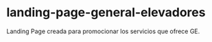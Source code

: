 # landing-page-general-elevadores
Landing Page creada para promocionar los servicios que ofrece GE.
